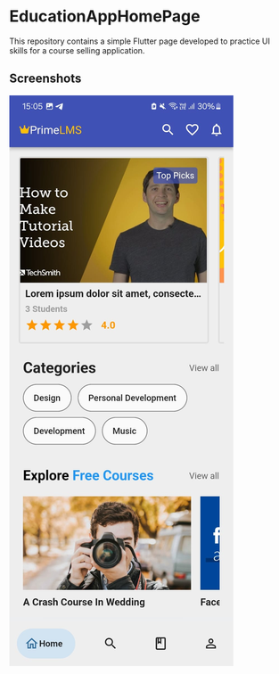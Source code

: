 # EducationAppHomePage

This repository contains a simple Flutter page developed to practice UI skills for a course selling application.

## Screenshots

![Education App Home Page](assets/images/FinalResult.jpeg)

